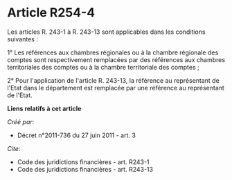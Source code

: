 # Article R254-4

Les articles R. 243-1 à R. 243-13 sont applicables dans les conditions suivantes : 

1° Les références aux chambres régionales ou à la chambre régionale des comptes sont respectivement remplacées par des
références aux chambres territoriales des comptes ou à la chambre territoriale des comptes ; 

2° Pour l'application de l'article R. 243-13, la référence au représentant de l'Etat dans le département est remplacée par
une référence au représentant de l'Etat.

**Liens relatifs à cet article**

_Créé par_:

  - Décret n°2011-736 du 27 juin 2011 - art. 3

_Cite_:

  - Code des juridictions financières - art. R243-1
  - Code des juridictions financières - art. R243-13
